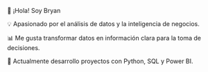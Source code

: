 👋 ¡Hola! Soy Bryan

💡 Apasionado por el análisis de datos y la inteligencia de negocios.

📊 Me gusta transformar datos en información clara para la toma de decisiones.

🚀 Actualmente desarrollo proyectos con Python, SQL y Power BI.

<!--
**bryan1306/bryan1306** is a ✨ _special_ ✨ repository because its `README.md` (this file) appears on your GitHub profile.

Here are some ideas to get you started:

- 🔭 I’m currently working on ...
- 🌱 I’m currently learning ...
- 👯 I’m looking to collaborate on ...
- 🤔 I’m looking for help with ...
- 💬 Ask me about ...
- 📫 How to reach me: ...
- 😄 Pronouns: ...
- ⚡ Fun fact: ...
-->

